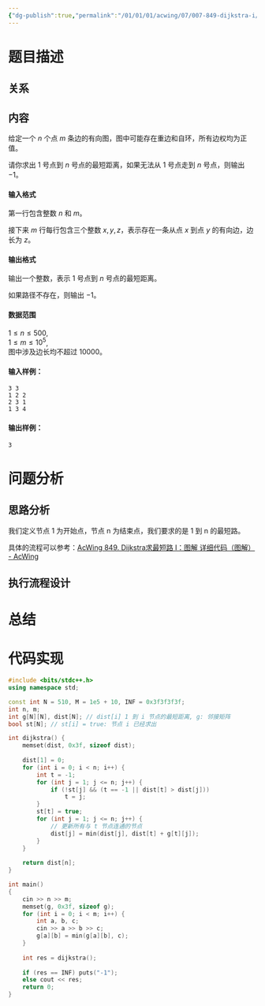 ```yaml
---
{"dg-publish":true,"permalink":"/01/01/01/acwing/07/007-849-dijkstra-i/","tags":["blog","图论/单源最短路","Dijkstra","模板题"]}
---
```



# 题目描述
## 关系

## 内容
给定一个 $n$ 个点 $m$ 条边的有向图，图中可能存在重边和自环，所有边权均为正值。

请你求出 $1$ 号点到 $n$ 号点的最短距离，如果无法从 $1$ 号点走到 $n$ 号点，则输出 $-1$。

#### 输入格式

第一行包含整数 $n$ 和 $m$。

接下来 $m$ 行每行包含三个整数 $x,y,z$，表示存在一条从点 $x$ 到点 $y$ 的有向边，边长为 $z$。

#### 输出格式

输出一个整数，表示 $1$ 号点到 $n$ 号点的最短距离。

如果路径不存在，则输出 $-1$。

#### 数据范围

$1 \le n \le 500$,  
$1 \le m \le 10^5$,  
图中涉及边长均不超过 10000。

#### 输入样例：

```
3 3
1 2 2
2 3 1
1 3 4
```

#### 输出样例：

```
3
```
# 问题分析
## 思路分析
我们定义节点 1 为开始点，节点 n 为结束点，我们要求的是 1 到 n 的最短路。

具体的流程可以参考：[AcWing 849. Dijkstra求最短路 I：图解 详细代码（图解） - AcWing](https://www.acwing.com/solution/content/38318/)
## 执行流程设计

# 总结

# 代码实现
```c++
#include <bits/stdc++.h>
using namespace std;

const int N = 510, M = 1e5 + 10, INF = 0x3f3f3f3f;
int n, m;
int g[N][N], dist[N]; // dist[i] 1 到 i 节点的最短距离, g: 邻接矩阵
bool st[N]; // st[i] = true: 节点 i 已经求出

int dijkstra() {
    memset(dist, 0x3f, sizeof dist);
    
    dist[1] = 0;
    for (int i = 0; i < n; i++) {
        int t = -1;
        for (int j = 1; j <= n; j++) {
            if (!st[j] && (t == -1 || dist[t] > dist[j])) 
                t = j;
        }
        st[t] = true;
        for (int j = 1; j <= n; j++) {
            // 更新所有与 t 节点连通的节点
            dist[j] = min(dist[j], dist[t] + g[t][j]);
        }
    }
    
    return dist[n];
}

int main()
{
    cin >> n >> m;
    memset(g, 0x3f, sizeof g);
    for (int i = 0; i < m; i++) {
        int a, b, c;
        cin >> a >> b >> c;
        g[a][b] = min(g[a][b], c);
    }
    
    int res = dijkstra();
    
    if (res == INF) puts("-1");
    else cout << res;
    return 0;
}
```